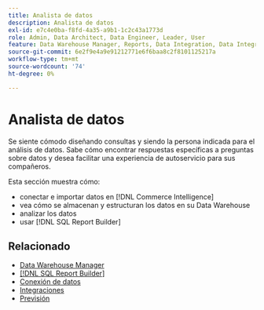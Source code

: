```yaml
---
title: Analista de datos
description: Analista de datos
exl-id: e7c4e0ba-f8fd-4a35-a9b1-1c2c43a1773d
role: Admin, Data Architect, Data Engineer, Leader, User
feature: Data Warehouse Manager, Reports, Data Integration, Data Integration
source-git-commit: 6e2f9e4a9e91212771e6f6baa8c2f8101125217a
workflow-type: tm+mt
source-wordcount: '74'
ht-degree: 0%

---
```


# Analista de datos

Se siente cómodo diseñando consultas y siendo la persona indicada para el análisis de datos. Sabe cómo encontrar respuestas específicas a preguntas sobre datos y desea facilitar una experiencia de autoservicio para sus compañeros.

Esta sección muestra cómo:
* conectar e importar datos en [!DNL Commerce Intelligence]
* vea cómo se almacenan y estructuran los datos en su Data Warehouse
* analizar los datos
* usar [!DNL SQL Report Builder]

## Relacionado

* [Data Warehouse Manager](../mbi/data-analyst/data-warehouse-mgr/tour-dwm.md)
* [[!DNL SQL Report Builder]](data-analyst/dev-reports/sql-rpt-bldr.md)
* [Conexión de datos](../mbi/data-analyst/importing-data/connecting-data/connecting-data.md)
* [Integraciones](../mbi/data-analyst/importing-data/integrations/magento.md)
* [Previsión](../mbi/data-analyst/analysis/forecasting.md)
